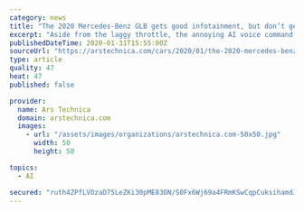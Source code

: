 ```yaml
---
category: news
title: "The 2020 Mercedes-Benz GLB gets good infotainment, but don’t get the AI"
excerpt: "Aside from the laggy throttle, the annoying AI voice command wakefulness and the meager (optional) third row legroom, the GLB250's driving character and interior packaging are up to standards set by their still-excellent sedans."
publishedDateTime: 2020-01-31T15:55:00Z
sourceUrl: "https://arstechnica.com/cars/2020/01/the-2020-mercedes-benz-glb-gets-good-infotainment-but-dont-get-the-ai/"
type: article
quality: 47
heat: 47
published: false

provider:
  name: Ars Technica
  domain: arstechnica.com
  images:
    - url: "/assets/images/organizations/arstechnica.com-50x50.jpg"
      width: 50
      height: 50

topics:
  - AI

secured: "ruth4ZPfLVOzaD75LeZKi30pME83ON/S0Fx6Wj69a4FRmKSwCqpCuksihamdJtXWiEVSE8iSPnybFXXEEJJyh+bLtZcApYMBh6+XIVXAU48H3KCJF/tLLMRZuaxjEChQSjM58W+sHjBYIu2DbnPPRRJTPeKZG+X0EZ8ac23Yd7Z4hX9z8VM6NwojRpl4ErsAN8jlFqBpE++VE7ccstUXGp3mstHyKfbUuJ39d6FW5AGbV/gBh60R6CAs1FrLlIMd3iGbruCo5iliFAWzYZfCkr2ovYpXthPvSF5YhH51UWB7BaKxLwfMeGRoHwRmbIb7T7tAJB12/wnUDVyb0R6wrYRrwqmO4Drq3x6krHO0fqAZaZZMaoIcP+snZSglamUO2aWzF44JaUFHNDHSq6zI7zRS6st4XzlOpVPdIzhbaJ9R2ti6J9b2Mo9ILnNbTdnAlNbWFrXa4LoMVlkjevkZ8zYDX3nBNzcOdABx7q9lbzY=;Mbs8zDLOGOOVgQcLV5nZnQ=="
---
```


